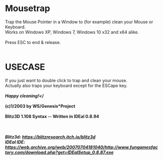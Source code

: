 # Mousetrap
Trap the Mouse Pointer in a Window to (for example) clean your Mouse or Keyboard.<br>
Works on Windows XP, Windows 7, Windows 10 x32 and x64 alike.<br>
<br>
Press ESC to end & release.<br>
<br>
# USECASE
If you just want to double click to trap and clean your mouse.<br>
Actually also traps your keyboard except for the ESCape key.<br>
<br>
                   <b><i>Happy cleaning!</i></<b><br>
<br>
(c)1/2003 by WS/Genesis*Project<br>
<br>
Blitz3D 1.108 Syntax -- Written in IDEal 0.8.94<br>
<br>
<br>
<i><br>
Blitz3d: https://blitzresearch.itch.io/blitz3d <br>
IDEal IDE: https://web.archive.org/web/20070704181040/http://www.fungamesfactory.com/download.php?get=IDEalSetup_0.8.87.exe <br>
</i>
<br>
